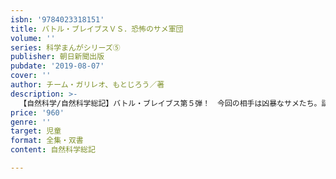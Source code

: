 ```yaml
---
isbn: '9784023318151'
title: バトル・ブレイブスＶＳ．恐怖のサメ軍団
volume: ''
series: 科学まんがシリーズ⑤
publisher: 朝日新聞出版
pubdate: '2019-08-07'
cover: ''
author: チーム・ガリレオ、もとじろう／著
description: >-
  【自然科学/自然科学総記】バトル・ブレイブス第５弾！　今回の相手は凶暴なサメたち。謎の敵Ｚによって、島根県の松江城のお堀や宍道湖に送り込まれたアオザメ、シュモクザメたち。捕獲に乗り出すバトル・ブレイブスだったが、このほかにも恐ろしいサメが送り込まれているようで……。
price: '960'
genre: ''
target: 児童
format: 全集・双書
content: 自然科学総記

---
```

